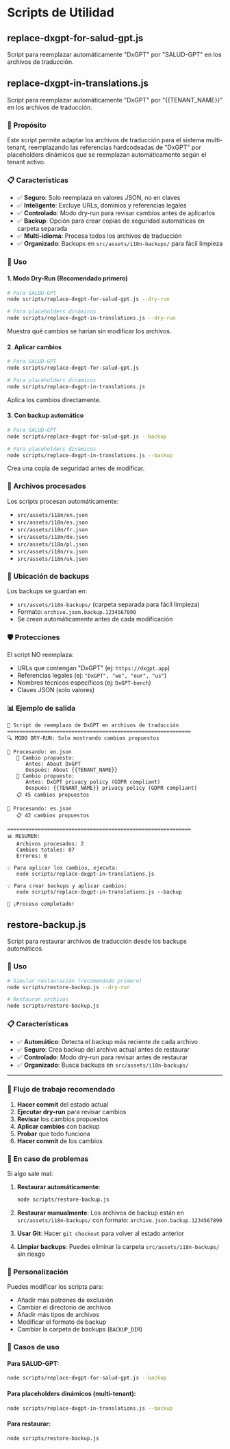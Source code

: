 # Scripts de Utilidad

## replace-dxgpt-for-salud-gpt.js

Script para reemplazar automáticamente "DxGPT" por "SALUD-GPT" en los archivos de traducción.

## replace-dxgpt-in-translations.js

Script para reemplazar automáticamente "DxGPT" por "{{TENANT_NAME}}" en los archivos de traducción.

### 🎯 Propósito

Este script permite adaptar los archivos de traducción para el sistema multi-tenant, reemplazando las referencias hardcodeadas de "DxGPT" por placeholders dinámicos que se reemplazan automáticamente según el tenant activo.

### 📋 Características

- ✅ **Seguro**: Solo reemplaza en valores JSON, no en claves
- ✅ **Inteligente**: Excluye URLs, dominios y referencias legales
- ✅ **Controlado**: Modo dry-run para revisar cambios antes de aplicarlos
- ✅ **Backup**: Opción para crear copias de seguridad automáticas en carpeta separada
- ✅ **Multi-idioma**: Procesa todos los archivos de traducción
- ✅ **Organizado**: Backups en `src/assets/i18n-backups/` para fácil limpieza

### 🚀 Uso

#### 1. Modo Dry-Run (Recomendado primero)
```bash
# Para SALUD-GPT
node scripts/replace-dxgpt-for-salud-gpt.js --dry-run

# Para placeholders dinámicos
node scripts/replace-dxgpt-in-translations.js --dry-run
```
Muestra qué cambios se harían sin modificar los archivos.

#### 2. Aplicar cambios
```bash
# Para SALUD-GPT
node scripts/replace-dxgpt-for-salud-gpt.js

# Para placeholders dinámicos
node scripts/replace-dxgpt-in-translations.js
```
Aplica los cambios directamente.

#### 3. Con backup automático
```bash
# Para SALUD-GPT
node scripts/replace-dxgpt-for-salud-gpt.js --backup

# Para placeholders dinámicos
node scripts/replace-dxgpt-in-translations.js --backup
```
Crea una copia de seguridad antes de modificar.

### 📁 Archivos procesados

Los scripts procesan automáticamente:
- `src/assets/i18n/en.json`
- `src/assets/i18n/es.json`
- `src/assets/i18n/fr.json`
- `src/assets/i18n/de.json`
- `src/assets/i18n/pl.json`
- `src/assets/i18n/ru.json`
- `src/assets/i18n/uk.json`

### 📂 Ubicación de backups

Los backups se guardan en:
- `src/assets/i18n-backups/` (carpeta separada para fácil limpieza)
- Formato: `archivo.json.backup.1234567890`
- Se crean automáticamente antes de cada modificación

### 🛡️ Protecciones

El script NO reemplaza:
- URLs que contengan "DxGPT" (ej: `https://dxgpt.app`)
- Referencias legales (ej: `"DxGPT", "we", "our", "us"`)
- Nombres técnicos específicos (ej: `DxGPT-bench`)
- Claves JSON (solo valores)

### 📊 Ejemplo de salida

```
🔄 Script de reemplazo de DxGPT en archivos de traducción
============================================================
🔍 MODO DRY-RUN: Solo mostrando cambios propuestos

📁 Procesando: en.json
   🔄 Cambio propuesto:
      Antes: About DxGPT
      Después: About {{TENANT_NAME}}
   🔄 Cambio propuesto:
      Antes: DxGPT privacy policy (GDPR compliant)
      Después: {{TENANT_NAME}} privacy policy (GDPR compliant)
   📋 45 cambios propuestos

📁 Procesando: es.json
   📋 42 cambios propuestos

============================================================
📊 RESUMEN:
   Archivos procesados: 2
   Cambios totales: 87
   Errores: 0

💡 Para aplicar los cambios, ejecuta:
   node scripts/replace-dxgpt-in-translations.js

💡 Para crear backups y aplicar cambios:
   node scripts/replace-dxgpt-in-translations.js --backup

🎯 ¡Proceso completado!
```

## restore-backup.js

Script para restaurar archivos de traducción desde los backups automáticos.

### 🚀 Uso

```bash
# Simular restauración (recomendado primero)
node scripts/restore-backup.js --dry-run

# Restaurar archivos
node scripts/restore-backup.js
```

### 📋 Características

- ✅ **Automático**: Detecta el backup más reciente de cada archivo
- ✅ **Seguro**: Crea backup del archivo actual antes de restaurar
- ✅ **Controlado**: Modo dry-run para revisar antes de restaurar
- ✅ **Organizado**: Busca backups en `src/assets/i18n-backups/`

---

### 🔄 Flujo de trabajo recomendado

1. **Hacer commit** del estado actual
2. **Ejecutar dry-run** para revisar cambios
3. **Revisar** los cambios propuestos
4. **Aplicar cambios** con backup
5. **Probar** que todo funciona
6. **Hacer commit** de los cambios

### 🚨 En caso de problemas

Si algo sale mal:
1. **Restaurar automáticamente**:
   ```bash
   node scripts/restore-backup.js
   ```

2. **Restaurar manualmente**: Los archivos de backup están en `src/assets/i18n-backups/` con formato: `archivo.json.backup.1234567890`

3. **Usar Git**: Hacer `git checkout` para volver al estado anterior

4. **Limpiar backups**: Puedes eliminar la carpeta `src/assets/i18n-backups/` sin riesgo

### 🔧 Personalización

Puedes modificar los scripts para:
- Añadir más patrones de exclusión
- Cambiar el directorio de archivos
- Añadir más tipos de archivos
- Modificar el formato de backup
- Cambiar la carpeta de backups (`BACKUP_DIR`)

### 🎯 Casos de uso

#### Para SALUD-GPT:
```bash
node scripts/replace-dxgpt-for-salud-gpt.js --backup
```

#### Para placeholders dinámicos (multi-tenant):
```bash
node scripts/replace-dxgpt-in-translations.js --backup
```

#### Para restaurar:
```bash
node scripts/restore-backup.js
``` 